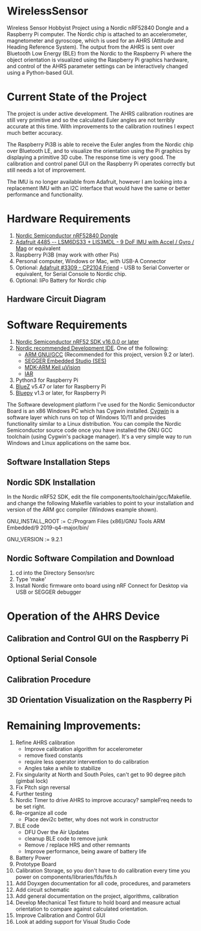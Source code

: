 # WirelessSensor
Wireless Sensor Hobbyist Project using a Nordic nRF52840 Dongle and a Raspberry Pi computer.  The Nordic chip is attached to an accelerometer, magnetometer and gyroscope, which is used for an AHRS (Attitude and Heading Reference System).  The output from the AHRS is sent over Bluetooth Low Energy (BLE) from the Nordic to the Raspberry Pi where the object orientation is visualized using the Raspberry Pi graphics hardware, and control of the AHRS parameter settings can be interactively changed using a Python-based GUI.

# Current State of the Project

The project is under active development.  The AHRS calibration routines are still very primitive and so the calculated Euler angles are not terribly accurate at this time.  With improvements to the calibration routines I expect much better accuracy.  

The Raspberry Pi3B is able to receive the Euler angles from the Nordic chip over Bluetooth LE, and to visualize the orientation using the Pi graphics by displaying a primitive 3D cube.  The response time is very good.  The calibration and control panel GUI on the Raspberry Pi operates correctly but still needs a lot of improvement.

The IMU is no longer available from Adafruit, however I am looking into a replacement IMU with an I2C interface that would have the same or better performance and functionality.

# Hardware Requirements

1. [Nordic Semiconductor nRF52840 Dongle](https://www.mouser.com/ProductDetail/949-NRF52840-DONGLE)
2. [Adafruit 4485 -- LSM6DS33 + LIS3MDL - 9 DoF IMU with Accel / Gyro / Mag](https://www.adafruit.com/product/4485) or equivalent
3. Raspberry Pi3B (may work with other Pis)
4. Personal computer, Windows or Mac, with USB-A Connector
5. Optional: [Adafruit #3309 - CP2104 Friend](https://www.adafruit.com/product/3309) - USB to Serial Converter or equivalent, for Serial Console to Nordic chip.
6. Optional: liPo Battery for Nordic chip

## Hardware Circuit Diagram

# Software Requirements

1. [Nordic Semiconductor nRF52 SDK v16.0.0 or later](https://www.nordicsemi.com/Products/Development-software/nrf5-sdk/download)
2. [Nordic recommended Development IDE](https://infocenter.nordicsemi.com/index.jsp?topic=%2Fug_nrf52840_dk%2FUG%2Fcommon%2Fnordic_tools.html).  One of the following:
   - [ARM GNU/GCC](https://developer.arm.com/downloads/-/arm-gnu-toolchain-downloads) (Recommended for this project, version 9.2 or later).
   - [SEGGER Embedded Studio (SES)](https://www.segger.com/products/development-tools/embedded-studio/)
   - [MDK-ARM Keil µVision](https://www2.keil.com/mdk5/uvision/)
   - [IAR](https://www.iar.com/iar-embedded-workbench/#!?architecture=ARM)
3. Python3 for Raspberry Pi
4. [BlueZ](http://www.bluez.org/) v5.47 or later for Raspberry Pi
5. [Bluepy](https://github.com/IanHarvey/bluepy/tree/v/1.3.0) v1.3 or later, for Raspberry Pi

The Software development platform I've used for the Nordic Semiconductor Board is an x86 Windows PC which has Cygwin installed.  [Cygwin](https://www.cygwin.com/) is a software layer which runs on top of Windows 10/11 and provides functionality similar to a Linux distribution.  You can compile the Nordic Semiconductor source code once you have installed the GNU GCC toolchain (using Cygwin's package manager). It's a very simple way to run Windows and Linux applications on the same box.

## Software Installation Steps

## Nordic SDK Installation

In the Nordic nRF52 SDK, edit the file 
components/toolchain/gcc/Makefile.<platform> 
and change the following Makefile variables to point to your installation 
and version of the ARM gcc compiler (Windows example shown).

GNU_INSTALL_ROOT := C:/Program Files (x86)/GNU Tools ARM Embedded/9 2019-q4-major/bin/

GNU_VERSION := 9.2.1

## Nordic Software Compilation and Download

1. cd into the Directory Sensor/src
2. Type 'make'
3. Install Nordic firmware onto board using nRF Connect for Desktop via USB or SEGGER debugger

# Operation of the AHRS Device

## Calibration and Control GUI on the Raspberry Pi

## Optional Serial Console

## Calibration Procedure

## 3D Orientation Visualization on the Raspberry Pi

# Remaining Improvements:
1. Refine AHRS calibration
   - Improve calibration algorithm for accelerometer
   - remove fixed constants
   - require less operator intervention to do calibration
   - Angles take a while to stabilize
2. Fix singularity at North and South Poles, can't get to 90 degree pitch (gimbal lock)
3. Fix Pitch sign reversal
4. Further testing
5. Nordic Timer to drive AHRS to improve accuracy?  sampleFreq needs to be set right.
6. Re-organize all code
   - Place devi2c better, why does not work in constructor
7. BLE code
   - DFU Over the Air Updates
   - cleanup BLE code to remove junk
   - Remove / replace HRS and other remnants
   - Improve performance, being aware of battery life
8. Battery Power
9. Prototype Board 
10. Calibration Storage, so you don't have to do calibration every time you power on
components/libraries/fds/fds.h
11. Add Doyxgen documentation for all code, procedures, and parameters
12. Add circuit schematic
13. Add general documentation on the project, algorithms, calibration
14. Develop Mechanical Test fixture to hold board and measure actual orientation to compare against calculated orientation.
15. Improve Calibration and Control GUI
16. Look at adding support for Visual Studio Code

